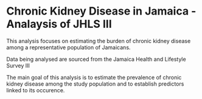 # Chronic Kidney Disease  in Jamaica - Analaysis of JHLS III

This analysis focuses on estimating the burden of chronic kidney disease among a representative population of Jamaicans.

Data being analysed are sourced from the Jamaica Health and Lifestyle Survey III

The main goal of this analysis is to estimate the prevalence of chronic kidney disease among the study population and to establish predictors linked to its occurence. 